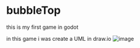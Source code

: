 # bubbleTop
this is my first game in godot

in this game i was create a UML in draw.io 
![image](https://github.com/user-attachments/assets/4fa663be-a074-4235-8031-c36743d9f2ba)

